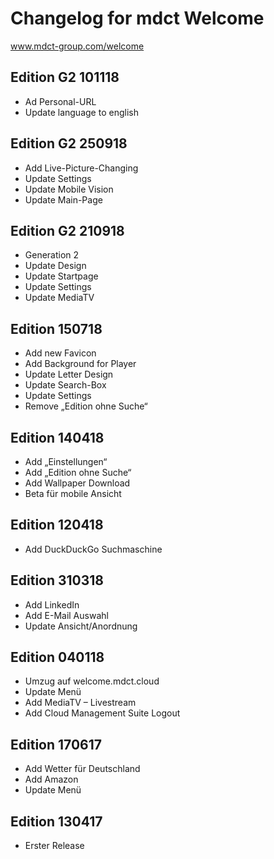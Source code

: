 # Changelog for mdct Welcome
www.mdct-group.com/welcome

## Edition G2 101118
- Ad Personal-URL
- Update language to english


## Edition G2 250918

- Add Live-Picture-Changing
- Update Settings
- Update Mobile Vision
- Update Main-Page


## Edition G2 210918

- Generation 2
- Update Design
- Update Startpage
- Update Settings
- Update MediaTV
 

## Edition 150718

- Add new Favicon
- Add Background for Player
- Update Letter Design
- Update Search-Box
- Update Settings
- Remove „Edition ohne Suche“
 

## Edition 140418

- Add „Einstellungen“
- Add „Edition ohne Suche“
- Add Wallpaper Download
- Beta für mobile Ansicht
 

## Edition 120418

- Add DuckDuckGo Suchmaschine
 

## Edition 310318

- Add LinkedIn
- Add E-Mail Auswahl
- Update Ansicht/Anordnung
 

## Edition 040118

- Umzug auf welcome.mdct.cloud
- Update Menü
- Add MediaTV – Livestream
- Add Cloud Management Suite Logout
 

## Edition 170617

- Add Wetter für Deutschland
- Add Amazon
- Update Menü
 

## Edition 130417

- Erster Release
